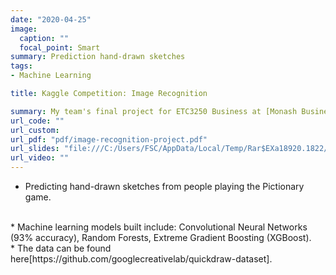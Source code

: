 ```yaml
---
date: "2020-04-25"
image:
  caption: ""
  focal_point: Smart
summary: Prediction hand-drawn sketches  
tags:
- Machine Learning

title: Kaggle Competition: Image Recognition

summary: My team's final project for ETC3250 Business at [Monash Business School](https://www.monash.edu/business/home)
url_code: ""
url_custom: 
url_pdf: "pdf/image-recognition-project.pdf"
url_slides: "file:///C:/Users/FSC/AppData/Local/Temp/Rar$EXa18920.1822/slides/slides_trial.html#1"
url_video: ""
---
```


* Predicting hand-drawn sketches from people playing the Pictionary game.
<br> 
* Machine learning models built include: Convolutional Neural Networks (93% accuracy), Random Forests, Extreme Gradient Boosting (XGBoost). 
<br> 
* The data can be found here[https://github.com/googlecreativelab/quickdraw-dataset]. 


